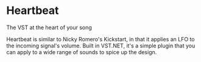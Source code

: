 # Heartbeat
The VST at the heart of your song

Heartbeat is similar to Nicky Romero's Kickstart, in that it applies an LFO to the incoming signal's volume. Built in VST.NET, it's a simple plugin that you can apply to a wide range of sounds to spice up the design.
